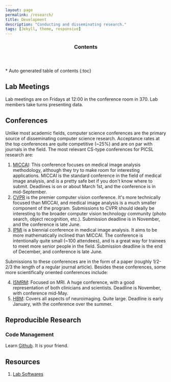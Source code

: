 ```yaml
---
layout: page
permalink: /research/
title: Development
description: "Conducting and disseminating research."
tags: [Jekyll, theme, responsive]
---
```


<section id="table-of-contents" class="toc">
  <header>
    <h3 >Contents</h3>
  </header>
<div id="drawer" markdown="1">
*  Auto generated table of contents
{:toc}
</div>
</section><!-- /#table-of-contents -->

## Lab Meetings
Lab meetings are on Fridays at 12:00 in the conference room in 370.  Lab members take turns presenting data. 


## Conferences
Unlike most academic fields, computer science conferences are the primary source of disseminating computer science research.  Acceptance rates at the top conferences are quite competitive (~25%) and are on par with journals in the field.  The most relevant CS-type conferences for PICSL research are: 

1. [MICCAI](http://www.miccai.org):  This conference focuses on medical image analysis methodology, although they try to make room for interesting applications.  MICCAI is the standard conference in the field of medical image analysis, and is a pretty safe bet if you don't know where to submit.  Deadlines is on or about March 1st, and the conference is in mid-September. 
2. [CVPR](http://www.pamitc.org/cvpr14) is the premier computer vision conference.  It's more technically focused than MICCAI, and medical image analysis is a much smaller component of the program.  Submissions to CVPR should ideally be interesting to the broader computer vision technology community (photo search, object recognition, etc.).  Submission deadline is in November, and the conference is late June. 
3. [IPMI](http://ipmi2013.ipmi-conference.org/) is a biennial conference in medical image analysis.  It aims to be more mathematically inclined than MICCAI.  The conference is intentionally quite small (~100 attendees), and is a great way for trainees to meet more senior people in the field. Submission deadline is the end of December, and conference is late June. 

Submissions to these conferences are in the form of a paper (roughly 1/2-2/3 the length of a regular journal article).  Besides these conferences, some more scientifically oriented conferences include:

4. [ISMRM](http://www.ismrm.org): Focused on MRI.  A huge conference, with a good representation of both clinicians and scientists.  Deadline is November, with conference mid-May.
5. [HBM](http://www.humanbrainmapping.org/):  Covers all aspects of neuroimaging.  Quite large.  Deadline is early January, with the conference over the summer. 



## Reproducible Research

### Code Management
Learn [Github](http://www.github.com).  It is your friend. 


## Resources
1. [Lab Softwares](http://bkandel.github.io/PICSL_Howto//lab-software/)

